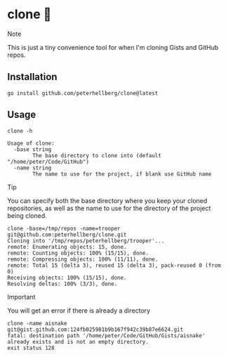 # clone 💾

> [!Note]
> This is just a tiny convenience tool for when I'm cloning Gists and GitHub repos.

## Installation

```console
go install github.com/peterhellberg/clone@latest
```

## Usage

```console
clone -h

Usage of clone:
  -base string
    	The base directory to clone into (default "/home/peter/Code/GitHub")
  -name string
    	The name to use for the project, if blank use GitHub name
```

> [!Tip]
> You can specify both the base directory where you keep
> your cloned repositories, as well as the name to use for
> the directory of the project being cloned.

```console
clone -base=/tmp/repos -name=trooper git@github.com:peterhellberg/clone.git
Cloning into '/tmp/repos/peterhellberg/trooper'...
remote: Enumerating objects: 15, done.
remote: Counting objects: 100% (15/15), done.
remote: Compressing objects: 100% (11/11), done.
remote: Total 15 (delta 3), reused 15 (delta 3), pack-reused 0 (from 0)
Receiving objects: 100% (15/15), done.
Resolving deltas: 100% (3/3), done.
```

> [!Important]
> You will get an error if there is already a directory

```console
clone -name aisnake git@gist.github.com:124fb025981b9b167f942c39b87e6624.git
fatal: destination path '/home/peter/Code/GitHub/Gists/aisnake' already exists and is not an empty directory.
exit status 128
```
